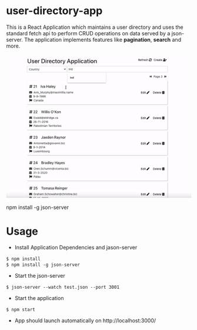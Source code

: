 # user-directory-app
This is a React Application which maintains a user directory and uses the standard fetch api to perform CRUD operations on data served by a json-server. The application implements features like **pagination**, **search** and more. 

![presentin.vim ascii demo](app-demo.gif)

npm install -g json-server

# Usage

* Install Application Dependencies and jason-server
```
$ npm install
$ npm install -g json-server
```
* Start the json-server
```
$ json-server --watch test.json --port 3001 
```
* Start the application
```
$ npm start
```
* App should launch automatically on http://localhost:3000/

